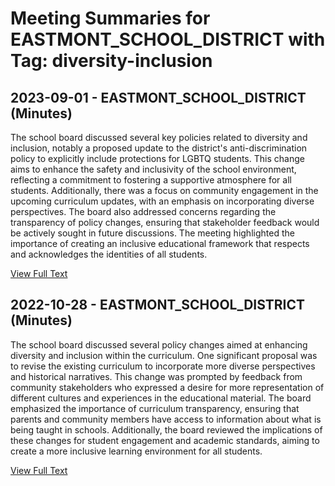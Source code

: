 # Meeting Summaries for EASTMONT_SCHOOL_DISTRICT with Tag: diversity-inclusion

## 2023-09-01 - EASTMONT_SCHOOL_DISTRICT (Minutes)

The school board discussed several key policies related to diversity and inclusion, notably a proposed update to the district's anti-discrimination policy to explicitly include protections for LGBTQ students. This change aims to enhance the safety and inclusivity of the school environment, reflecting a commitment to fostering a supportive atmosphere for all students. Additionally, there was a focus on community engagement in the upcoming curriculum updates, with an emphasis on incorporating diverse perspectives. The board also addressed concerns regarding the transparency of policy changes, ensuring that stakeholder feedback would be actively sought in future discussions. The meeting highlighted the importance of creating an inclusive educational framework that respects and acknowledges the identities of all students.

[View Full Text](https://raw.githubusercontent.com/VoronoiPerspectives/WashingtonStateSchoolBoardExplorer/refs/heads/main/data/countries/usa/states/wa/counties/douglas/school_boards/eastmont_school_district/2023/processed/2023-09-01-official-minutes.txt)

## 2022-10-28 - EASTMONT_SCHOOL_DISTRICT (Minutes)

The school board discussed several policy changes aimed at enhancing diversity and inclusion within the curriculum. One significant proposal was to revise the existing curriculum to incorporate more diverse perspectives and historical narratives. This change was prompted by feedback from community stakeholders who expressed a desire for more representation of different cultures and experiences in the educational material. The board emphasized the importance of curriculum transparency, ensuring that parents and community members have access to information about what is being taught in schools. Additionally, the board reviewed the implications of these changes for student engagement and academic standards, aiming to create a more inclusive learning environment for all students.

[View Full Text](https://raw.githubusercontent.com/VoronoiPerspectives/WashingtonStateSchoolBoardExplorer/refs/heads/main/data/countries/usa/states/wa/counties/douglas/school_boards/eastmont_school_district/2022/processed/2022-10-28-official-minutes.txt)

